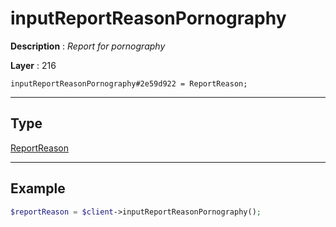 # inputReportReasonPornography

**Description** : *Report for pornography*

**Layer** : 216

```tl
inputReportReasonPornography#2e59d922 = ReportReason;
```

---

## Type

[ReportReason](type/ReportReason)

---

## Example

```php
$reportReason = $client->inputReportReasonPornography();
```